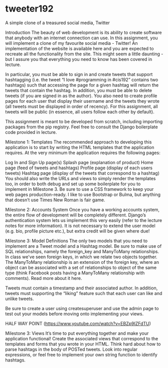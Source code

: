 # tweeter192
A simple clone of a treasured social media, Twitter

Introduction
The beauty of web development is its ability to create software that anybody with an internet connection can use. In this assignment, you will implement a clone of my favourite social media - Twitter! An implementation of the website is available here and you are expected to recreate all the functionality from the site. This might seem a little daunting - but I assure you that everything you need to know has been covered in lecture.

In particular, you must be able to sign in and create tweets that support hashtagging (i.e. the tweet “I love #programming in #cis192” contains two hashtags) such that accessing the page for a given hashtag will return the tweets that contain the hashtag. In addition, you must be able to delete tweets (if you are signed in as the author). You also need to create profile pages for each user that display their username and the tweets they wrote (all tweets must be displayed in order of recency). For this assignment, all tweets will be public (in essence, all users follow each other by default).

This assignment is meant to be developed from scratch, including importing packages from the pip registry. Feel free to consult the Django boilerplate code provided in lecture.

Milestone 1: Templates
The recommended approach to developing this application is to start by writing the HTML templates that the application requires. At the very minimum the application requires the following pages:

Log In and Sign Up page(s)
Splash page (explanation of product)
Home page (feed of tweets and hashtags)
Profile page (display of each users tweets)
Hashtag page (display of the tweets that correspond to a hashtag)
You should also write the URLs and views to simply render the templates too, in order to both debug and set up some boilerplate for you to implement in Milestone 3. Be sure to use a CSS framework to keep your web pages production-ready. I like to use Bootstrap or Bulma, but anything that doesn’t use Times New Roman is fair game.

Milestone 2: Accounts System
Once you have a working accounts system, the entire flow of development will be completely different. Django’s authentication system lets us implement this very easily (refer to the lecture notes for more information). It is not necessary to extend the user model (e.g. bio, profile picture etc.), but extra credit will be given where due!

Milestone 3: Model Definitions
The only two models that you need to implement are a Tweet model and a Hashtag model. Be sure to make use of SQL relationships, namely the foreign_key and ManyToMany relationships. In class we've seen foreign keys, in which we relate two objects together. The ManyToMany relationship is an extension of the foreign key, where an object can be associated with a set of relationships to object of the same type (think Facebook posts having a ManyToMany relationship with comments). Read more about it here.

Tweets must contain a timestamp and their associated author. In addition, tweets must supporting the “liking” feature such that each user can like and unlike tweets.

Be sure to create a user using createsuperuser and use the admin page to test out your models before moving onto implementing your views.

HALF WAY POINT (https://www.youtube.com/watch?v=EBZp9IZFdTU)

Milestone 3: Views
It’s time to put everything together and make your application functional! Create the associated views that correspond to the templates and forms that you wrote in your HTML. Think hard about how to parse hashtags in the body of POSTed tweets. Look into regular expressions, or feel free to implement your own string function to identify hashtags.
